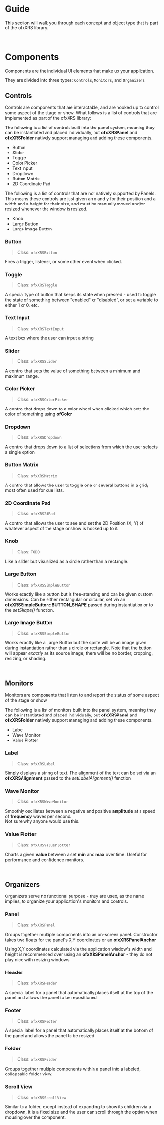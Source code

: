 # Guide
This section will walk you through each concept and object type that is part of the ofxXRS library.
<p>&nbsp;</p>

# Components <!-- {docsify-ignore} -->
Components are the individual UI elements that make up your application.

They are divided into three types: ``Controls``, ``Monitors``, and ``Organizers``

## Controls
Controls are components that are interactable, and are hooked up to control some aspect of the stage or show.
What follows is a list of controls that are implemented as part of the ofxXRS library:

The following is a list of controls built into the panel system, meaning they can be instantiated and placed individually, but **ofxXRSPanel** and **ofxXRSFolder** natively support managing and adding these components.
- Button
- Slider
- Toggle
- Color Picker
- Text Input
- Dropdown
- Button Matrix
- 2D Coordinate Pad

The following is a list of controls that are not natively supported by Panels. This means these controls are just given an x and y for their position and a width and a height for their size, and must be manually moved and/or resized whenever the window is resized.
- Knob
- Large Button
- Large Image Button

### Button
>Class: `ofxXRSButton`

Fires a trigger, listener, or some other event when clicked.
### Toggle
>Class: `ofxXRSToggle`

A special type of button that keeps its state when pressed - used to toggle the state of something between "enabled" or "disabled", or set a variable to either 1 or 0, etc.
### Text Input
>Class: `ofxXRSTextInput`

A text box where the user can input a string.
### Slider
>Class: `ofxXRSSlider`

A control that sets the value of something between a minimum and maximum range.
### Color Picker
>Class: `ofxXRSColorPicker`

A control that drops down to a color wheel when clicked which sets the color of something using **ofColor**
### Dropdown
>Class: `ofxXRSDropdown`

A control that drops down to a list of selections from which the user selects a single option
### Button Matrix
>Class: `ofxXRSMatrix`

A control that allows the user to toggle one or several buttons in a grid; most often used for cue lists.
### 2D Coordinate Pad
>Class: `ofxXRS2dPad`

A control that allows the user to see and set the 2D Position (X, Y) of whatever aspect of the stage or show is hooked up to it.
### Knob
> Class: `TODO`

Like a slider but visualized as a circle rather than a rectangle.
### Large Button
>Class: `ofxXRSSimpleButton`

Works exactly like a button but is free-standing and can be given custom dimensions. Can be either rectangular or circular, set via an **ofxXRSSimpleButton::BUTTON_SHAPE** passed during instantiation or to the *setShape()* function.
### Large Image Button
>Class: `ofxXRSSimpleButton`

Works exactly like a Large Button but the sprite will be an image given during instantiation rather than a circle or rectangle. Note that the button will appear *exactly* as its source image; there will be no border, cropping, resizing, or shading.

<p>&nbsp;</p>

## Monitors
Monitors are components that listen to and report the status of some aspect of the stage or show.

The following is a list of monitors built into the panel system, meaning they can be instantiated and placed individually, but **ofxXRSPanel** and **ofxXRSFolder** natively support managing and adding these components.
- Label
- Wave Monitor
- Value Plotter

### Label
>Class: `ofxXRSLabel`

Simply displays a string of text. The alignment of the text can be set via an **ofxXRSAlignment** passed to the *setLabelAlignment()* function
### Wave Monitor
>Class: `ofxXRSWaveMonitor`

Smoothly oscillates between a negative and positive **amplitude** at a speed of **frequency** waves per second.  
Not sure why anyone would use this.
### Value Plotter
>Class: `ofxXRSValuePlotter`

Charts a given **value** between a set **min** and **max** over time. Useful for performance and confidence monitors.

<p>&nbsp;</p>

## Organizers
Organizers serve no functional purpose - they are used, as the name implies, to organize your application's monitors and controls.

### Panel
> Class: `ofxXRSPanel`

Groups together multiple components into an on-screen panel. Constructor takes two floats for the panel's X,Y coordinates or an **ofxXRSPanelAnchor**

Using X,Y coordinates calculated via the application window's width and height is recommended over using an **ofxXRSPanelAnchor** - they do not play nice with resizing windows.


### Header
>Class: `ofxXRSHeader`

A special label for a panel that automatically places itself at the top of the panel and allows the panel to be repositioned


### Footer
>Class: `ofxXRSFooter`

A special label for a panel that automatically places itself at the bottom of the panel and allows the panel to be resized


### Folder
>Class: `ofxXRSFolder`

Groups together multiple components within a panel into a labeled, collapsable folder view.

### Scroll View
>Class: `ofxXRSScrollView`

Similar to a folder, except instead of expanding to show its children via a dropdown, it is a fixed size and the user can scroll through the option when mousing over the component.